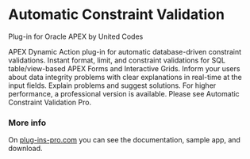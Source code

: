 # Automatic Constraint Validation
Plug-in for Oracle APEX by United Codes

APEX Dynamic Action plug-in for automatic database-driven constraint validations. Instant format, limit, and constraint validations for SQL table/view-based APEX Forms and Interactive Grids. Inform your users about data integrity problems with clear explanations in real-time at the input fields.  Explain problems and suggest solutions.   For higher performance, a professional version is available. Please see Automatic Constraint Validation Pro.

### More info

On [plug-ins-pro.com](https://www.plug-ins-pro.com) you can see the documentation, sample app, and download.
